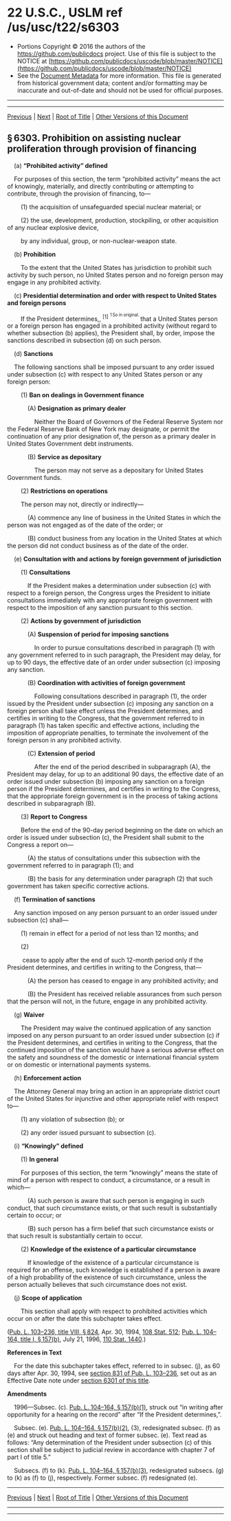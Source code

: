 ---
---

# 22 U.S.C., USLM ref /us/usc/t22/s6303

* Portions Copyright © 2016 the authors of the https://github.com/publicdocs project.
  Use of this file is subject to the NOTICE at [https://github.com/publicdocs/uscode/blob/master/NOTICE](https://github.com/publicdocs/uscode/blob/master/NOTICE)
* See the [Document Metadata](././../../../../..//README.md) for more information.
  This file is generated from historical government data; content and/or formatting may be inaccurate and out-of-date and should not be used for official purposes.

----------
----------

[Previous](./../../../../..//us/usc/t22/ch72/schI/m__us_usc_t22_s6302.md) | [Next](./../../../../..//us/usc/t22/ch72/schI/m__us_usc_t22_s6304.md) | [Root of Title](./../../../../../) | [Other Versions of this Document](https://publicdocs.github.io/go/links?ns=uslm&ref=%2Fus%2Fusc%2Ft22%2Fs6303)

## § 6303. Prohibition on assisting nuclear proliferation through provision of financing

    (a) __“Prohibited activity” defined__ 

    For purposes of this section, the term “prohibited activity” means the act of knowingly, materially, and directly contributing or attempting to contribute, through the provision of financing, to—

        (1) the acquisition of unsafeguarded special nuclear material; or

        (2) the use, development, production, stockpiling, or other acquisition of any nuclear explosive device,

        by any individual, group, or non-nuclear-weapon state.

    (b) __Prohibition__ 

        To the extent that the United States has jurisdiction to prohibit such activity by such person, no United States person and no foreign person may engage in any prohibited activity.

    (c) __Presidential determination and order with respect to United States and foreign persons__ 

        If the President determines,, <sup>\[1\]</sup>  <sup><sup> 1 So in original. </sup></sup>  that a United States person or a foreign person has engaged in a prohibited activity (without regard to whether subsection (b) applies), the President shall, by order, impose the sanctions described in subsection (d) on such person.

    (d) __Sanctions__ 

    The following sanctions shall be imposed pursuant to any order issued under subsection (c) with respect to any United States person or any foreign person:

        (1) __Ban on dealings in Government finance__ 

            (A) __Designation as primary dealer__ 

                Neither the Board of Governors of the Federal Reserve System nor the Federal Reserve Bank of New York may designate, or permit the continuation of any prior designation of, the person as a primary dealer in United States Government debt instruments.

            (B) __Service as depositary__ 

                The person may not serve as a depositary for United States Government funds.

        (2) __Restrictions on operations__ 

        The person may not, directly or indirectly—

            (A) commence any line of business in the United States in which the person was not engaged as of the date of the order; or

            (B) conduct business from any location in the United States at which the person did not conduct business as of the date of the order.

    (e) __Consultation with and actions by foreign government of jurisdiction__ 

        (1) __Consultations__ 

            If the President makes a determination under subsection (c) with respect to a foreign person, the Congress urges the President to initiate consultations immediately with any appropriate foreign government with respect to the imposition of any sanction pursuant to this section.

        (2) __Actions by government of jurisdiction__ 

            (A) __Suspension of period for imposing sanctions__ 

                In order to pursue consultations described in paragraph (1) with any government referred to in such paragraph, the President may delay, for up to 90 days, the effective date of an order under subsection (c) imposing any sanction.

            (B) __Coordination with activities of foreign government__ 

                Following consultations described in paragraph (1), the order issued by the President under subsection (c) imposing any sanction on a foreign person shall take effect unless the President determines, and certifies in writing to the Congress, that the government referred to in paragraph (1) has taken specific and effective actions, including the imposition of appropriate penalties, to terminate the involvement of the foreign person in any prohibited activity.

            (C) __Extension of period__ 

                After the end of the period described in subparagraph (A), the President may delay, for up to an additional 90 days, the effective date of an order issued under subsection (b) imposing any sanction on a foreign person if the President determines, and certifies in writing to the Congress, that the appropriate foreign government is in the process of taking actions described in subparagraph (B).

        (3) __Report to Congress__ 

        Before the end of the 90-day period beginning on the date on which an order is issued under subsection (c), the President shall submit to the Congress a report on—

            (A) the status of consultations under this subsection with the government referred to in paragraph (1); and

            (B) the basis for any determination under paragraph (2) that such government has taken specific corrective actions.

    (f) __Termination of sanctions__ 

    Any sanction imposed on any person pursuant to an order issued under subsection (c) shall—

        (1) remain in effect for a period of not less than 12 months; and

        (2)

         cease to apply after the end of such 12-month period only if the President determines, and certifies in writing to the Congress, that—

            (A) the person has ceased to engage in any prohibited activity; and

            (B) the President has received reliable assurances from such person that the person will not, in the future, engage in any prohibited activity.

    (g) __Waiver__ 

        The President may waive the continued application of any sanction imposed on any person pursuant to an order issued under subsection (c) if the President determines, and certifies in writing to the Congress, that the continued imposition of the sanction would have a serious adverse effect on the safety and soundness of the domestic or international financial system or on domestic or international payments systems.

    (h) __Enforcement action__ 

    The Attorney General may bring an action in an appropriate district court of the United States for injunctive and other appropriate relief with respect to—

        (1) any violation of subsection (b); or

        (2) any order issued pursuant to subsection (c).

    (i) __“Knowingly” defined__ 

        (1) __In general__ 

        For purposes of this section, the term “knowingly” means the state of mind of a person with respect to conduct, a circumstance, or a result in which—

            (A) such person is aware that such person is engaging in such conduct, that such circumstance exists, or that such result is substantially certain to occur; or

            (B) such person has a firm belief that such circumstance exists or that such result is substantially certain to occur.

        (2) __Knowledge of the existence of a particular circumstance__ 

            If knowledge of the existence of a particular circumstance is required for an offense, such knowledge is established if a person is aware of a high probability of the existence of such circumstance, unless the person actually believes that such circumstance does not exist.

    (j) __Scope of application__ 

        This section shall apply with respect to prohibited activities which occur on or after the date this subchapter takes effect.

([Pub. L. 103–236, title VIII, § 824][/us/pl/103/236/s824], Apr. 30, 1994, [108 Stat. 512][/us/stat/108/512]; [Pub. L. 104–164, title I, § 157(b)][/us/pl/104/164/s157/b], July 21, 1996, [110 Stat. 1440][/us/stat/110/1440].)

 __References in Text__ 

    For the date this subchapter takes effect, referred to in subsec. (j), as 60 days after Apr. 30, 1994, see [section 831 of Pub. L. 103–236][/us/pl/103/236/s831], set out as an Effective Date note under [section 6301 of this title][/us/usc/t22/s6301].

 __Amendments__ 

    1996—Subsec. (c). [Pub. L. 104–164, § 157(b)(1)][/us/pl/104/164/s157/b/1], struck out “in writing after opportunity for a hearing on the record” after “If the President determines,”.

    Subsec. (e). [Pub. L. 104–164, § 157(b)(2)][/us/pl/104/164/s157/b/2], (3), redesignated subsec. (f) as (e) and struck out heading and text of former subsec. (e). Text read as follows: “Any determination of the President under subsection (c) of this section shall be subject to judicial review in accordance with chapter 7 of part I of title 5.”

    Subsecs. (f) to (k). [Pub. L. 104–164, § 157(b)(3)][/us/pl/104/164/s157/b/3], redesignated subsecs. (g) to (k) as (f) to (j), respectively. Former subsec. (f) redesignated (e).

----------

[Previous](./../../../../..//us/usc/t22/ch72/schI/m__us_usc_t22_s6302.md) | [Next](./../../../../..//us/usc/t22/ch72/schI/m__us_usc_t22_s6304.md) | [Root of Title](./../../../../../) | [Other Versions of this Document](https://publicdocs.github.io/go/links?ns=uslm&ref=%2Fus%2Fusc%2Ft22%2Fs6303)

----------
----------

[/us/pl/103/236/s824]: https://publicdocs.github.io/go/links?ns=uslm&ref=%2Fus%2Fpl%2F103%2F236%2Fs824
[/us/stat/108/512]: https://publicdocs.github.io/go/links?ns=uslm&ref=%2Fus%2Fstat%2F108%2F512
[/us/pl/104/164/s157/b]: https://publicdocs.github.io/go/links?ns=uslm&ref=%2Fus%2Fpl%2F104%2F164%2Fs157%2Fb
[/us/stat/110/1440]: https://publicdocs.github.io/go/links?ns=uslm&ref=%2Fus%2Fstat%2F110%2F1440
[/us/pl/103/236/s831]: https://publicdocs.github.io/go/links?ns=uslm&ref=%2Fus%2Fpl%2F103%2F236%2Fs831
[/us/usc/t22/s6301]: https://publicdocs.github.io/go/links?ns=uslm&ref=%2Fus%2Fusc%2Ft22%2Fs6301
[/us/pl/104/164/s157/b/1]: https://publicdocs.github.io/go/links?ns=uslm&ref=%2Fus%2Fpl%2F104%2F164%2Fs157%2Fb%2F1
[/us/pl/104/164/s157/b/2]: https://publicdocs.github.io/go/links?ns=uslm&ref=%2Fus%2Fpl%2F104%2F164%2Fs157%2Fb%2F2
[/us/pl/104/164/s157/b/3]: https://publicdocs.github.io/go/links?ns=uslm&ref=%2Fus%2Fpl%2F104%2F164%2Fs157%2Fb%2F3


